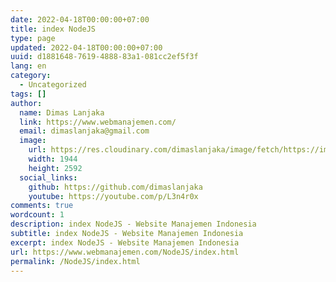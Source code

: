 ```yaml
---
date: 2022-04-18T00:00:00+07:00
title: index NodeJS
type: page
updated: 2022-04-18T00:00:00+07:00
uuid: d1881648-7619-4888-83a1-081cc2ef5f3f
lang: en
category:
  - Uncategorized
tags: []
author:
  name: Dimas Lanjaka
  link: https://www.webmanajemen.com/
  email: dimaslanjaka@gmail.com
  image:
    url: https://res.cloudinary.com/dimaslanjaka/image/fetch/https://imgdb.net/images/3600.jpg
    width: 1944
    height: 2592
  social_links:
    github: https://github.com/dimaslanjaka
    youtube: https://youtube.com/p/L3n4r0x
comments: true
wordcount: 1
description: index NodeJS - Website Manajemen Indonesia
subtitle: index NodeJS - Website Manajemen Indonesia
excerpt: index NodeJS - Website Manajemen Indonesia
url: https://www.webmanajemen.com/NodeJS/index.html
permalink: /NodeJS/index.html
---
```


<!-- directory listing -->